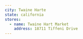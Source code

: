```yaml
---
city: Twaine Harte
state: california
stores:
  - name: Twaine Hart Market
    address: 18711 Tiffeni Drive
---
```


